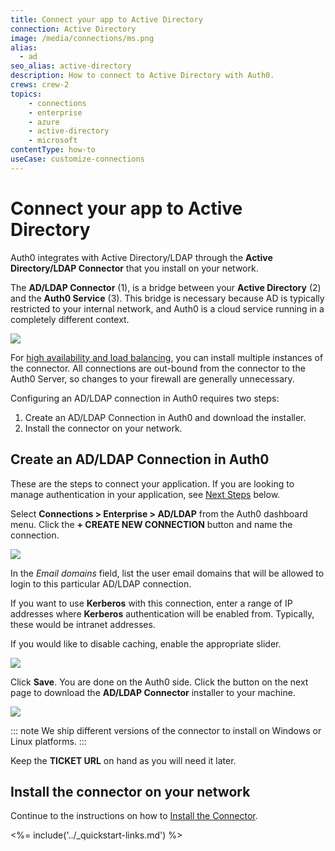 ```yaml
---
title: Connect your app to Active Directory
connection: Active Directory
image: /media/connections/ms.png
alias:
  - ad
seo_alias: active-directory
description: How to connect to Active Directory with Auth0.
crews: crew-2
topics:
    - connections
    - enterprise
    - azure
    - active-directory
    - microsoft
contentType: how-to
useCase: customize-connections
---
```


# Connect your app to Active Directory

Auth0 integrates with Active Directory/LDAP through the **Active Directory/LDAP Connector** that you install on your network.

The **AD/LDAP Connector** (1), is a bridge between your **Active Directory** (2)  and the **Auth0 Service** (3). This bridge is necessary because AD is typically restricted to your internal network, and Auth0 is a cloud service running in a completely different context.

![](/media/articles/connections/enterprise/active-directory/ldap-connect.png)

For [high availability and load balancing](/connector/high-availability), you can install multiple instances of the connector. All connections are out-bound from the connector to the Auth0 Server, so changes to your firewall are generally unnecessary.

Configuring an AD/LDAP connection in Auth0 requires two steps:

1. Create an AD/LDAP Connection in Auth0 and download the installer.
2. Install the connector on your network.

## Create an AD/LDAP Connection in Auth0

These are the steps to connect your application. If you are looking to manage authentication in your application, see [Next Steps](#next-steps) below.

Select **Connections > Enterprise > AD/LDAP** from the Auth0 dashboard menu. Click the **+ CREATE NEW CONNECTION** button and name the connection.

![](/media/articles/connections/enterprise/active-directory/ldap-create.png)

In the *Email domains* field, list the user email domains that will be allowed to login to this particular AD/LDAP connection.

If you want to use **Kerberos** with this connection, enter a range of IP addresses where **Kerberos** authentication will be enabled from. Typically, these would be intranet addresses.

If you would like to disable caching, enable the appropriate slider.

![](/media/articles/connections/enterprise/active-directory/ldap-create-2.png)

Click **Save**. You are done on the Auth0 side. Click the button on the next page to download the **AD/LDAP Connector** installer to your machine.

![](/media/articles/connections/enterprise/active-directory/ldap-create-3.png)

::: note
We ship different versions of the connector to install on Windows or Linux platforms.
:::

Keep the **TICKET URL** on hand as you will need it later.

## Install the connector on your network

Continue to the instructions on how to [Install the Connector](/connector).

<%= include('../_quickstart-links.md') %>
